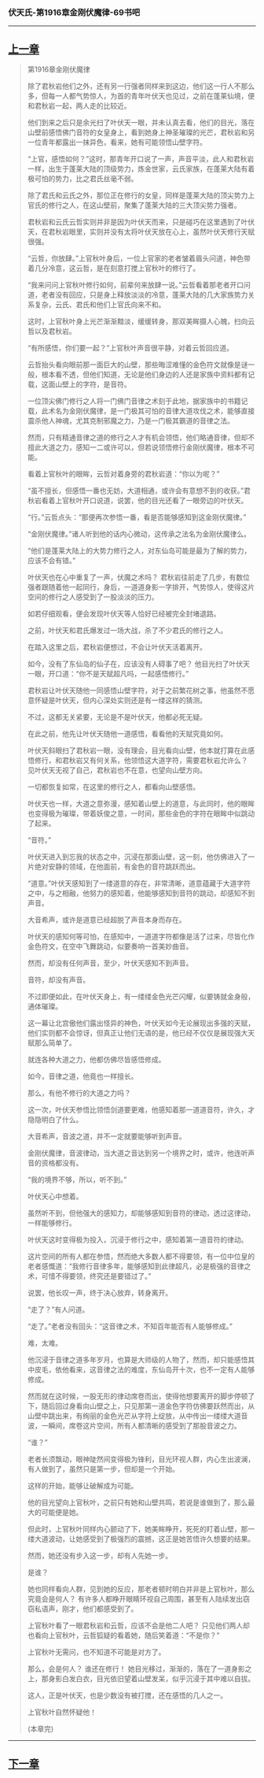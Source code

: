 ### 伏天氏-第1916章金刚伏魔律-69书吧

--------
[上一章](./ee9ade0f1d4918bf1a40d60fecdc5669.md)
--------


>
>
>
>第1916章金刚伏魔律
>
>除了君秋岩他们之外，还有另一行强者同样来到这边，他们这一行人不那么多，但每一人都气势惊人，为首的青年叶伏天也见过，之前在蓬莱仙境，便和君秋岩一起，两人走的比较近。
>
>他们到来之后只是余光扫了叶伏天一眼，并未认真去看，他们的目光，落在山壁前感悟佛门音符的女皇身上，看到她身上神圣璀璨的光芒，君秋岩和另一位青年都露出一抹异色，看来，她有可能领悟山壁字符。
>
>“上官，感悟如何？”这时，那青年开口说了一声，声音平淡，此人和君秋岩一样，出生于蓬莱大陆的顶级势力，炼金世家，云氏家族，在蓬莱大陆有着极可怕的势力，比之君氏丝毫不弱。
>
>除了君氏和云氏之外，那位正在修行的女皇，同样是蓬莱大陆的顶尖势力上官氏的修行之人，在这山壁前，聚集了蓬莱大陆的三大顶尖势力强者。
>
>君秋岩和云氏云哲实则并非是因为叶伏天而来，只是碰巧在这里遇到了叶伏天，在君秋岩眼里，实则并没有太将叶伏天放在心上，虽然叶伏天修行天赋很强。
>
>“云哲，你放肆。”上官秋叶身后，一位上官家的老者皱着眉头问道，神色带着几分冷意，这云哲，是在刻意打搅上官秋叶的修行了。
>
>“我来问问上官秋叶修行如何，前辈何来放肆一说。”云哲看着那老者开口问道，老者没有回应，只是身上释放淡淡的冷意，蓬莱大陆的几大家族势力关系复杂，云氏、君氏和他们上官氏向来不和。
>
>这时，上官秋叶身上光芒渐渐黯淡，缓缓转身，那双美眸摄人心魄，扫向云哲以及君秋岩。
>
>“有所感悟，你们要一起？”上官秋叶声音很平静，对着云哲回应道。
>
>云哲抬头看向眼前那一面巨大的山壁，那些晦涩难懂的金色符文就像是谜一般，根本看不透，但他们知道，无论是他们身边的人还是家族中资料都有记载，这面山壁上的字符，是音符。
>
>一位顶尖佛门修行之人将一门佛门音律之术刻于此地，据家族中的书籍记载，此术名为金刚伏魔律，是一门极其可怕的音律大道攻伐之术，能够直接震杀他人神魂，尤其克制邪魔之力，乃是一门极其霸道的音律之法。
>
>然而，只有精通音律之道的修行之人才有机会领悟，他们略通音律，但却不擅此大道之力，感知一二或许可以，但若说领悟修行金刚伏魔律，根本不可能。
>
>看着上官秋叶的眼眸，云哲对着身旁的君秋岩道：“你以为呢？”
>
>“虽不擅长，但感悟一番也无妨，大道相通，或许会有意想不到的收获。”君秋岩看着上官秋叶开口说道，说罢，他的目光还看了一眼旁边的叶伏天。
>
>“行。”云哲点头：“那便再次参悟一番，看是否能够感知到这金刚伏魔律。”
>
>“金刚伏魔律。”诸人听到他的话内心微动，这传承之法名为金刚伏魔律么。
>
>“他们是蓬莱大陆上的大势力修行之人，对东仙岛可能是最为了解的势力，应该不会有错。”
>
>叶伏天也在心中重复了一声，伏魔之术吗？
>君秋岩往前走了几步，有数位强者跟随着他一起同行，身后，一道道身影一字排开，气势惊人，使得这片空间的修行之人感受到了一股淡淡的压力。
>
>如若仔细观看，便会发现叶伏天等人恰好已经被完全封堵退路。
>
>之前，叶伏天和君氏爆发过一场大战，杀了不少君氏的修行之人。
>
>在踏入这里之后，君秋岩便想过，不会让叶伏天活着离开。
>
>如今，没有了东仙岛的仙子在，应该没有人碍事了吧？
>他目光扫了叶伏天一眼，开口道：“你不是天赋超凡吗，一起感悟修行。”
>
>君秋岩让叶伏天随他一同感悟山壁字符，对于之前繁花树之事，他虽然不愿意怀疑是叶伏天，但内心深处实则还是有一缕这样的猜测。
>
>不过，这都无关紧要，无论是不是叶伏天，他都必死无疑。
>
>在此之前，他先让叶伏天随他一道感悟，看看他的天赋究竟如何。
>
>叶伏天斜眼扫了君秋岩一眼，没有理会，目光看向山壁，他本就打算在此感悟修行，和君秋岩又有何关系，他领悟这大道字符，需要君秋岩允许么？
>见叶伏天无视了自己，君秋岩也不在意，也望向山壁方向。
>
>一切都恢复如常，在这里的修行之人，都看向山壁感悟。
>
>叶伏天也一样，大道之意弥漫，感知着山壁上的道意，与此同时，他的眼眸也变得极为璀璨，带着妖俊之意，一时间，那些金色的字符在眼眸中似跳动了起来。
>
>“音符。”
>
>叶伏天进入到忘我的状态之中，沉浸在那面山壁，这一刻，他仿佛进入了一片绝对安静的领域，在他面前，有金色的音符跳跃而出。
>
>“道意。”叶伏天感知到了一缕道意的存在，非常清晰，道意蕴藏于大道字符之中，与之相融，他努力的感知着，他能够感知到音符的跳动，却感知不到声音。
>
>大音希声，或许是道意已经超脱了声音本身而存在。
>
>叶伏天的感知何等可怕，在感知中，一道道字符都像是活了过来，尽皆化作金色符文，在空中飞舞跳动，似要奏响一首美妙曲音。
>
>然而，却没有任何声音，至少，叶伏天感知不到声音。
>
>音符，却没有声音。
>
>不过即便如此，在叶伏天身上，有一缕缕金色光芒闪耀，似要铸就金身般，通体璀璨。
>
>这一幕让北宫傲他们露出怪异的神色，叶伏天如今无论展现出多强的天赋，他们实则都不会惊讶，但真正让他们无语的是，他已经不仅仅是展现强大天赋那么简单了。
>
>就连各种大道之力，他都仿佛尽皆感悟修成。
>
>如今，音律之道，他竟也一样擅长。
>
>那么，有他不修行的大道之力吗？
>
>这一次，叶伏天参悟比领悟剑道要更难，他感知着那一道道音符，许久，才隐隐明白了什么。
>
>大音希声，音波之道，并不一定就要能够听到声音。
>
>金刚伏魔律，音波律动，当大道之音达到另一个境界之时，或许，他连听声音的资格都没有。
>
>“我的境界不够，所以，听不到。”
>
>叶伏天心中想着。
>
>虽然听不到，但他强大的感知力，却能够感知到音符的律动，透过这律动，一样能够修行。
>
>叶伏天这时变得极为投入，沉浸于修行之中，感知着第一道音符的律动。
>
>这片空间的所有人都在参悟，然而绝大多数人都不得要领，有一位中位皇的老者感慨道：“我修行音律多年，能够感知到此律超凡，必是极强的音律之术，可惜不得要领，终究还是要错过了。”
>
>说罢，他长叹一声，终于决心放弃，转身离开。
>
>“走了？”有人问道。
>
>“走了。”老者没有回头：“这音律之术，不知百年能否有人能够修成。”
>
>难，太难。
>
>他沉浸于音律之道多年岁月，也算是大师级的人物了，然而，却只能感悟其中皮毛，依他看来，这音律之法的难度，东仙岛开十次，也不一定有人能够修成。
>
>然而就在这时候，一股无形的律动席卷而出，使得他想要离开的脚步停顿了下，随后回过身看向山壁之上，只见那第一道金色字符仿佛要跃然而出，从山壁中跳出来，有绚丽的金色光芒从字符上绽放，从中传出一缕缕大道音波，一瞬间，席卷这片空间，所有人都清晰的感受到了那股音波之力。
>
>“谁？”
>
>老者长须飘动，眼神陡然间变得极为锋利，目光环视人群，内心生出波澜，有人做到了，虽然只是第一步，但却是一个开始。
>
>这样的开始，能够让破解成为可能。
>
>他的目光望向上官秋叶，之前只有她和山壁共鸣，若说是谁做到了，那么最大的可能便是她。
>
>但此时，上官秋叶同样内心颤动了下，她美眸睁开，死死的盯着山壁，那一缕大道波动，让她感受到了极强烈的震撼，这正是她苦悟许久想要的结果。
>
>然而，她还没有步入这一步，却有人先她一步。
>
>是谁？
>
>她也同样看向人群，见到她的反应，那老者顿时明白并非是上官秋叶，那么究竟会是何人？
>有许多人都睁开眼睛环视自己周围，甚至有人陆续发出窃窃私语声，刚才，他们都感受到了。
>
>上官秋叶看了一眼君秋岩和云哲，应该不会是他二人吧？
>只见他们两人却也看向上官秋叶，云哲狐疑的看着她，随后笑着道：“不是你？”
>
>上官秋叶无需问，也不知道不可能是对方了。
>
>那么，会是何人？
>谁还在修行！
>她目光移过，渐渐的，落在了一道身影之上，那身影白发白衣，目光依旧望着山壁发呆，似乎沉浸于其中难以自拔。
>
>这人，正是叶伏天，也是少数没有被打搅，还在感悟的几人之一。
>
>上官秋叶自然怀疑他！
>
>(本章完)
>
>

--------
[下一章](./41e89c4bd892890e854d2a38c7fc4a1f.md)
--------
